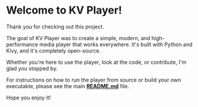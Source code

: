 # Welcome to KV Player!

Thank you for checking out this project.

The goal of KV Player was to create a simple, modern, and high-performance media player that works everywhere. It's built with Python and Kivy, and it's completely open-source.

Whether you're here to use the player, look at the code, or contribute, I'm glad you stopped by.

For instructions on how to run the player from source or build your own executable, please see the main **[README.md](README.md)** file.

Hope you enjoy it!
